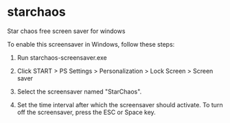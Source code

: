 # starchaos
Star chaos free screen saver for windows

To enable this screensaver in Windows, follow these steps:

1. Run starchaos-screensaver.exe

2. Click START > PS Settings > Personalization > Lock Screen > Screen saver

3. Select the screensaver named "StarChaos". 

4. Set the time interval after which the screensaver should activate. To turn off the screensaver, press the ESC or Space key.
